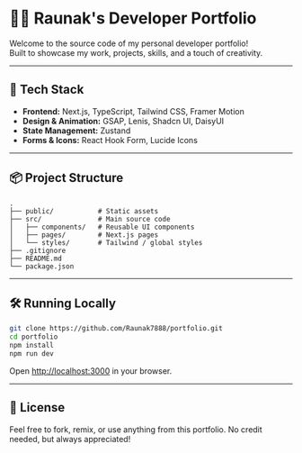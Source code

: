 # 🧙‍♂️ Raunak's Developer Portfolio

Welcome to the source code of my personal developer portfolio!  
Built to showcase my work, projects, skills, and a touch of creativity.

---

## 🚀 Tech Stack

- **Frontend:** Next.js, TypeScript, Tailwind CSS, Framer Motion  
- **Design & Animation:** GSAP, Lenis, Shadcn UI, DaisyUI  
- **State Management:** Zustand  
- **Forms & Icons:** React Hook Form, Lucide Icons  

---

## 📦 Project Structure
```
.
├── public/           # Static assets
├── src/              # Main source code
│   ├── components/   # Reusable UI components
│   ├── pages/        # Next.js pages
│   └── styles/       # Tailwind / global styles
├── .gitignore
├── README.md
└── package.json
```


---

## 🛠️ Running Locally

```bash
git clone https://github.com/Raunak7888/portfolio.git
cd portfolio
npm install
npm run dev
````

Open [http://localhost:3000](http://localhost:3000) in your browser.

---

## 📜 License

Feel free to fork, remix, or use anything from this portfolio. No credit needed, but always appreciated!

